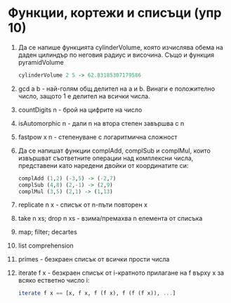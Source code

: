 # Функции, кортежи и списъци (упр 10)

1. Да се напише функцията cylinderVolume, която изчислява обема на даден цилиндър по неговия радиус и височина. Също и функция pyramidVolume
   ```hs
   cylinderVolume 2 5 -> 62.83185307179586
   ```

1. gcd a b - най-голям общ делител на а и b. Винаги е положително число, защото 1 е делител на всички числа.

1. countDigits n - брой на цифрите на число

1. isAutomorphic n - дали n на втора степен завършва с n

1. fastpow x n - степенуване с логаритмична сложност

4. Да се напишат функции complAdd, complSub и complMul, които извършват
   съответните операции над комплексни числа, представени като наредени двойки от
   координатите си:

   ```hs
   complAdd (1,2) (-3,5) -> (-2,7)
   complSub (4,8) (2,-1) -> (2,9)
   complMul (3,5) (2,1) -> (1,13)
   ```


1. replicate n x - списък от n-пъти повторен x
1. take n xs; drop n xs - взима/премахва n елемента от списъка

1. map; filter; decartes

1. list comprehension

1. primes - безкраен списък от всички прости числа

1. iterate f x - безкраен списък от i-кратното прилагане на f върху x за всяко естветно число i:

   ```hs
   iterate f x == [x, f x, f (f x), f (f (f x)), ...]
   ```
